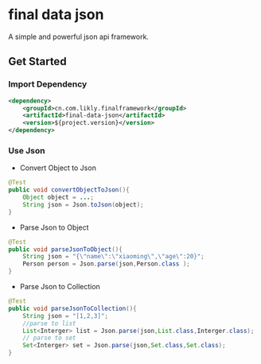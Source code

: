 # final data json

A simple and powerful json api framework.

## Get Started

### Import Dependency

```xml
<dependency>
    <groupId>cn.com.likly.finalframework</groupId>
    <artifactId>final-data-json</artifactId>
    <version>${project.version}</version>
</dependency>
```

### Use Json

* Convert Object to Json

```java
@Test
public void convertObjectToJson(){
    Object object = ...;
    String json = Json.toJson(object);
}
```

* Parse Json to Object

```java
@Test
public void parseJsonToObject(){
    String json = "{\"name\":\"xiaoming\",\"age\":20}";
    Person person = Json.parse(json,Person.class );
}
```

* Parse Json to Collection
```java
@Test
public void parseJsonToCollection(){
    String json = "[1,2,3]";
    //parse to list
    List<Interger> list = Json.parse(json,List.class,Interger.class);
    // parse to set
    Set<Interger> set = Json.parse(json,Set.class,Set.class); 
}
```